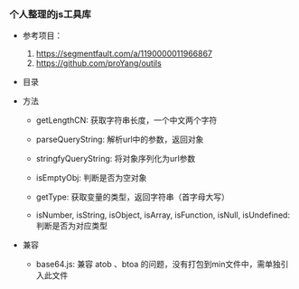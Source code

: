 ### 个人整理的js工具库

- 参考项目：
  1. https://segmentfault.com/a/1190000011966867
  2. https://github.com/proYang/outils

- 目录

- 方法
  - getLengthCN: 获取字符串长度，一个中文两个字符

  - parseQueryString: 解析url中的参数，返回对象
  - stringfyQueryString: 将对象序列化为url参数

  - isEmptyObj: 判断是否为空对象

  - getType: 获取变量的类型，返回字符串（首字母大写）
  - isNumber, isString, isObject, isArray, isFunction, isNull, isUndefined: 判断是否为对应类型

- 兼容
  - base64.js: 兼容 atob 、btoa 的问题，没有打包到min文件中，需单独引入此文件